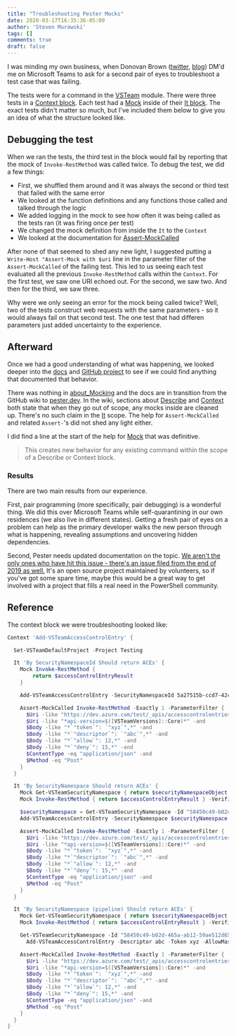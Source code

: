 ```yaml
---
title: "Troubleshooting Pester Mocks"
date: 2020-03-17T16:35:36-05:00
author: 'Steven Murawski'
tags: []
comments: true
draft: false
---
```


I was minding my own business, when Donovan Brown ([twitter](https://twitter.com/donovanbrown), [blog](https://www.donovanbrown.com/)) DM'd me on Microsoft Teams to ask for a second pair of eyes to troubleshoot a test case that was failing.

The tests were for a command in the [VSTeam](https://github.com/darquewarrior/vsteam) module. There were three tests in a [Context block](https://pester.dev/docs/commands/Context). Each test had a [Mock](https://pester.dev/docs/commands/Mock) inside of their [It block](https://pester.dev/docs/commands/It). The exact tests didn't matter so much, but I've included them below to give you an idea of what the structure looked like.

## Debugging the test

When we ran the tests, the third test in the block would fail by reporting that the mock of `Invoke-RestMethod` was called twice. To debug the test, we did a few things:

* First, we shuffled them around and it was always the second or third test that failed with the same error
* We looked at the function definitions and any functions those called and talked through the logic
* We added logging in the mock to see how often it was being called as the tests ran (it was firing once per test)
* We changed the mock definition from inside the `It` to the `Context`
* We looked at the documentation for [Assert-MockCalled](https://pester.dev/docs/commands/assert-mockcalled/)

After none of that seemed to shed any new light, I suggested putting a `Write-Host "Assert-Mock with $uri` line in the parameter filter of the `Assert-MockCalled` of the failing test. This led to us seeing each test evaluated all the previous `Invoke-RestMethod` calls within the `Context`. For the first test, we saw one URI echoed out. For the second, we saw two. And then for the third, we saw three.

Why were we only seeing an error for the mock being called twice? Well, two of the tests construct web requests with the same parameters - so it would always fail on that second test. The one test that had differen parameters just added uncertainty to the experience.

## Afterward

Once we had a good understanding of what was happening, we looked deeper into the [docs](https://pester.dev) and [GitHub project](https://github.com/pester/pester) to see if we could find anything that documented that behavior.

There was nothing in [about_Mocking](https://github.com/pester/Pester/blob/4.10.1/en-US/about_Mocking.help.txt) and the docs are in transition from the GitHub wiki to [pester.dev](https://pester.dev).  In the wiki, sections about [Describe](https://github.com/pester/Pester/wiki/Describe) and [Context](https://github.com/pester/Pester/wiki/Context) both state that when they go out of scope, any mocks inside are cleaned up.  There's no such claim in the [It](https://github.com/pester/Pester/wiki/It) scope. The help for `Assert-MockCalled` and related `Assert-`'s did not shed any light either. 

I did find a line at the start of the help for [Mock](https://pester.dev/docs/commands/Mock) that was definitive.

> This creates new behavior for any existing command within the scope of a Describe or Context block.

### Results

There are two main results from our experience.

First, pair programming (more specifically, pair debugging) is a wonderful thing.  We did this over Microsoft Teams while self-quarantining in our own residences (we also live in different states). Getting a fresh pair of eyes on a problem can help as the primary developer walks the new person through what is happening, revealing assumptions and uncovering hidden dependencies.

Second, Pester needs updated documentation on the topic.  [We aren't the only ones who have hit this issue - there's an issue filed from the end of 2019 as well.](https://github.com/pester/Pester/issues/1416) It's an open source project maintained by volunteers, so if you've got some spare time, maybe this would be a great way to get involved with a project that fills a real need in the PowerShell community.

## Reference

The context block we were troubleshooting looked like:

```powershell
Context 'Add-VSTeamAccessControlEntry' {

  Set-VSTeamDefaultProject -Project Testing

  It 'By SecurityNamespaceId Should return ACEs' {
    Mock Invoke-RestMethod {
        return $accessControlEntryResult
    }

    Add-VSTeamAccessControlEntry -SecurityNamespaceId 5a27515b-ccd7-42c9-84f1-54c998f03866 -Descriptor abc -Token xyz -AllowMask 12 -DenyMask 15

    Assert-MockCalled Invoke-RestMethod -Exactly 1 -ParameterFilter {
      $Uri -like "https://dev.azure.com/test/_apis/accesscontrolentries/5a27515b-ccd7-42c9-84f1-54c998f03866*" -and
      $Uri -like "*api-version=$([VSTeamVersions]::Core)*" -and
      $Body -like "*`"token`": `"xyz`",*" -and
      $Body -like "*`"descriptor`": `"abc`",*" -and
      $Body -like "*`"allow`": 12,*" -and
      $Body -like "*`"deny`": 15,*" -and
      $ContentType -eq "application/json" -and
      $Method -eq "Post"
    }
  }

  It 'By SecurityNamespace Should return ACEs' {
    Mock Get-VSTeamSecurityNamespace { return $securityNamespaceObject }
    Mock Invoke-RestMethod { return $accessControlEntryResult } -Verifiable

    $securityNamespace = Get-VSTeamSecurityNamespace -Id "58450c49-b02d-465a-ab12-59ae512d6531"
    Add-VSTeamAccessControlEntry -SecurityNamespace $securityNamespace -Descriptor abc -Token xyz -AllowMask 12 -DenyMask 15

    Assert-MockCalled Invoke-RestMethod -Exactly 1 -ParameterFilter {
      $Uri -like "https://dev.azure.com/test/_apis/accesscontrolentries/58450c49-b02d-465a-ab12-59ae512d6531*" -and
      $Uri -like "*api-version=$([VSTeamVersions]::Core)*" -and
      $Body -like "*`"token`": `"xyz`",*" -and
      $Body -like "*`"descriptor`": `"abc`",*" -and
      $Body -like "*`"allow`": 12,*" -and
      $Body -like "*`"deny`": 15,*" -and
      $ContentType -eq "application/json" -and
      $Method -eq "Post"
    }
  }

  It 'By SecurityNamespace (pipeline) Should return ACEs' {
    Mock Get-VSTeamSecurityNamespace { return $securityNamespaceObject }
    Mock Invoke-RestMethod { return $accessControlEntryResult } -Verifiable

    Get-VSTeamSecurityNamespace -Id "58450c49-b02d-465a-ab12-59ae512d6531" | 
      Add-VSTeamAccessControlEntry -Descriptor abc -Token xyz -AllowMask 12 -DenyMask 15

    Assert-MockCalled Invoke-RestMethod -Exactly 1 -ParameterFilter {
      $Uri -like "https://dev.azure.com/test/_apis/accesscontrolentries/58450c49-b02d-465a-ab12-59ae512d6531*" -and
      $Uri -like "*api-version=$([VSTeamVersions]::Core)*" -and
      $Body -like "*`"token`": `"xyz`",*" -and
      $Body -like "*`"descriptor`": `"abc`",*" -and
      $Body -like "*`"allow`": 12,*" -and
      $Body -like "*`"deny`": 15,*" -and
      $ContentType -eq "application/json" -and
      $Method -eq "Post"
    }
  }
}
```
